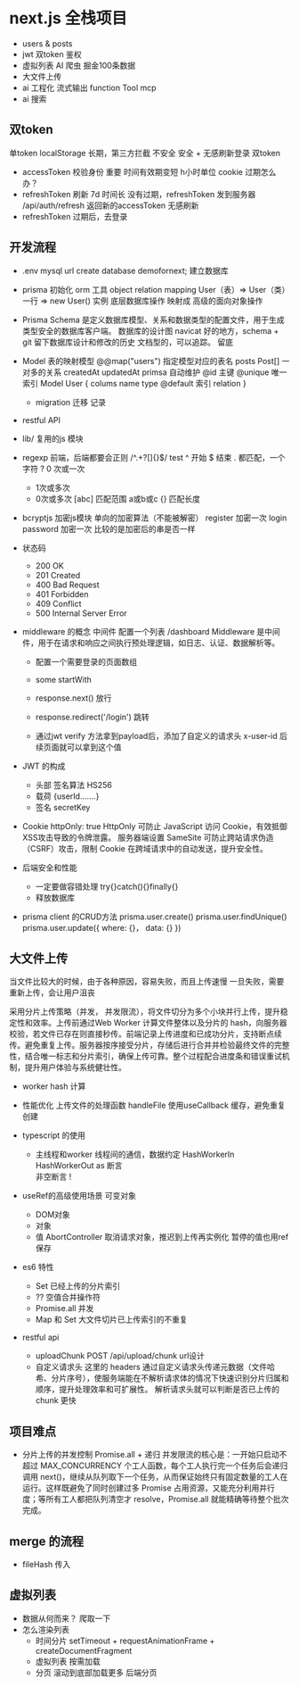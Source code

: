 # next.js 全栈项目

- users & posts
- jwt 双token 鉴权
- 虚拟列表
    AI 爬虫 掘金100条数据
- 大文件上传
- ai 工程化
    流式输出
    function Tool
    mcp
- ai 搜索
    
## 双token
单token localStorage 长期，第三方拦截 不安全
安全 + 无感刷新登录
双token
- accessToken 校验身份 重要 时间有效期变短 h小时单位 cookie
    过期怎么办？    
- refreshToken 刷新  7d 时间长
    没有过期，refreshToken 发到服务器 /api/auth/refresh
    返回新的accessToken 无感刷新
- refreshToken 过期后，去登录

## 开发流程
- .env
    mysql url
    create database demofornext; 建立数据库
- prisma 初始化
    orm 工具
    object relation mapping
    User（表）=> User（类）
    一行      => new User() 实例
    底层数据库操作 映射成 高级的面向对象操作

- Prisma Schema 是定义数据库模型、关系和数据类型的配置文件，用于生成类型安全的数据库客户端。
    数据库的设计图
    navicat 好的地方，schema + git 留下数据库设计和修改的历史
    文档型的，可以追踪。 留底

- Model 表的映射模型
    @@map("users") 指定模型对应的表名
    posts       Post[]   一对多的关系
    createdAt updatedAt primsa 自动维护
    @id 主键 @unique 唯一索引
    Model User {
        colums name type @default
        索引
        relation
    }

    - migration 迁移
        记录 

- restful API
- lib/ 复用的js 模块
- regexp
    前端，后端都要会正则
    /^.+?[]{}$/ test
    ^ 开始  $ 结束
    . 都匹配，一个字符
    ? 0 次或一次
    + 1次或多次
    * 0次或多次
    [abc] 匹配范围 a或b或c 
    {} 匹配长度
- bcryptjs 加密js模块  单向的加密算法（不能被解密）
    register 加密一次
    login  password 加密一次
    比较的是加密后的串是否一样
- 状态码
    - 200 OK
    - 201 Created
    - 400 Bad Request
    - 401 Forbidden
    - 409 Conflict
    - 500 Internal Server Error

- middleware 的概念
    中间件 配置一个列表
    /dashboard
    Middleware 是中间件，用于在请求和响应之间执行预处理逻辑，如日志、认证、数据解析等。
    - 配置一个需要登录的页面数组
    - some startWith
    - response.next() 放行
    - response.redirect('/login') 跳转

    - 通过jwt verify 方法拿到payload后，添加了自定义的请求头
        x-user-id 
        后续页面就可以拿到这个值

- JWT 的构成
    - 头部
        签名算法 HS256
    - 载荷
        {userId.......}
    - 签名
        secretKey

- Cookie
    httpOnly: true
    HttpOnly 可防止 JavaScript 访问 Cookie，有效抵御XSS攻击导致的令牌泄露。
    服务器端设置
    SameSite 可防止跨站请求伪造（CSRF）攻击，限制 Cookie 在跨域请求中的自动发送，提升安全性。

- 后端安全和性能
    - 一定要做容错处理
        try{}catch(){}finally{}
    - 释放数据库
- prisma client 的CRUD方法
    prisma.user.create()
    prisma.user.findUnique()
    prisma.user.update({
        where: {}，
        data: {}
    })

## 大文件上传
当文件比较大的时候，由于各种原因，容易失败，而且上传速慢
一旦失败，需要重新上传，会让用户沮丧

采用分片上传策略（并发， 并发限流），将文件切分为多个小块并行上传，提升稳定性和效率。上传前通过Web Worker 计算文件整体以及分片的 hash，向服务器校验，若文件已存在则直接秒传。前端记录上传进度和已成功分片，支持断点续传。避免重复上传。服务器按序接受分片，存储后进行合并并检验最终文件的完整性，结合唯一标志和分片索引，确保上传可靠。整个过程配合进度条和错误重试机制，提升用户体验与系统健壮性。

- worker hash 计算
- 性能优化
    上传文件的处理函数 handleFile 使用useCallback 缓存，避免重复创建
- typescript 的使用
    - 主线程和worker 线程间的通信，数据约定
    HashWorkerIn
    HashWorkerOut
    as 断言  
    非空断言 !

- useRef的高级使用场景
    可变对象
    - DOM对象
    - 对象
    - 值
    AbortController 取消请求对象，推迟到上传再实例化
    暂停的值也用ref 保存

- es6 特性
    - Set 已经上传的分片索引
    - ?? 空值合并操作符
    - Promise.all 并发
    - Map 和 Set
        大文件切片已上传索引的不重复

- restful api
    - uploadChunk  POST  /api/upload/chunk  url设计
    - 自定义请求头
    这里的 headers 通过自定义请求头传递元数据（文件哈希、分片序号），使服务端能在不解析请求体的情况下快速识别分片归属和顺序，提升处理效率和可扩展性。
    解析请求头就可以判断是否已上传的chunk 更快

## 项目难点
- 分片上传的并发控制
    Promise.all + 递归
    并发限流的核心是：一开始只启动不超过 MAX_CONCURRENCY 个工人函数，每个工人执行完一个任务后会递归调用 next()，继续从队列取下一个任务，从而保证始终只有固定数量的工人在运行。这样既避免了同时创建过多 Promise 占用资源，又能充分利用并行度；等所有工人都把队列清空才 resolve，Promise.all 就能精确等待整个批次完成。

## merge 的流程
- fileHash 传入

## 虚拟列表
- 数据从何而来？
    爬取一下
- 怎么渲染列表
    - 时间分片
        setTimeout + requestAnimationFrame + createDocumentFragment
    - 虚拟列表
        按需加载
    - 分页
        滚动到底部加载更多
        后端分页
